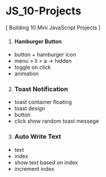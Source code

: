 # JS_10-Projects

[ Building 10 Mini JavaScript Projects ]

1. #### Hamburger Button
  * button + hamburger icon
  * menu > li > a -> hidden
  * toggle on click
  * animation

2. ### Toast Notification
  * toast container floating
  * toast design
  * button
  * click show random toast messege

3. ### Auto Write Text
  * text
  * index
  * show text based on index
  * increment index